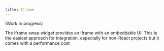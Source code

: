 ```yaml
---
title: Iframe
---
```


(Work in progress)

The iframe swap widget provides an iframe with an embeddable UI. This is the easiest
approach for integration, especially for non-React projects but it comes with
a performance cost.
